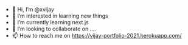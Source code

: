 - 👋 Hi, I’m @xvijay
- 👀 I’m interested in learning new things
- 🌱 I’m currently learning next.js
- 💞️ I’m looking to collaborate on ....
- 📫 How to reach me on https://vijay-portfolio-2021.herokuapp.com/

<!---
xvijay/xvijay is a ✨ special ✨ repository because its `README.md` (this file) appears on your GitHub profile.
You can click the Preview link to take a look at your changes.
--->

